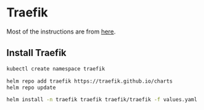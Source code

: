 # Traefik

Most of the instructions are from [here](https://doc.traefik.io/traefik/getting-started/quick-start-with-kubernetes/).

## Install Traefik

```bash
kubectl create namespace traefik

helm repo add traefik https://traefik.github.io/charts
helm repo update

helm install -n traefik traefik traefik/traefik -f values.yaml
```
